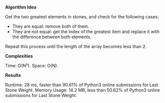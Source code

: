 **Algorithm Idea**

Get the two greatest elements in stones, and 
check for the following cases:

- They are equal: remove both of them.
- They are not equal: get the index of the greatest item
and replace it with the difference between both elements.

Repeat this process until the length of the array becomes 
less than 2.

**Complexities**

Time: O(N²).
Space: O(N).

**Results**

Runtime: 28 ms, faster than 90.61% of Python3 online submissions for Last Stone Weight.
Memory Usage: 14.2 MB, less than 50.62% of Python3 online submissions for Last Stone Weight.
